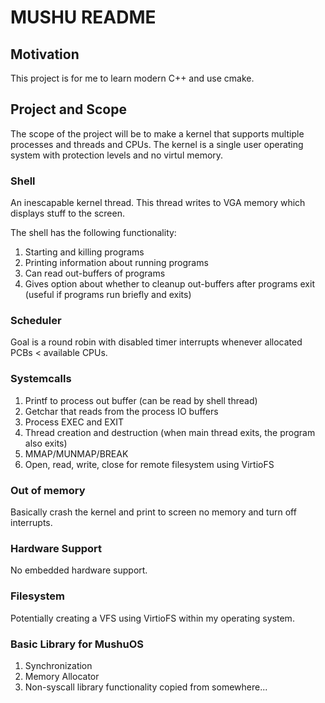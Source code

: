 # MUSHU README

## Motivation

This project is for me to learn modern C++ and use cmake.

## Project and Scope

The scope of the project will be to make a kernel that supports multiple processes and threads and CPUs. 
The kernel is a single user operating system with protection levels and no virtul memory.

### Shell

An inescapable kernel thread. This thread writes to VGA memory which displays stuff to the screen.

The shell has the following functionality:

1. Starting and killing programs
2. Printing information about running programs
3. Can read out-buffers of programs
3. Gives option about whether to cleanup out-buffers after programs exit (useful if programs run briefly and exits)

### Scheduler

Goal is a round robin with disabled timer interrupts whenever allocated PCBs < available CPUs.

### Systemcalls

1. Printf to process out buffer (can be read by shell thread)
2. Getchar that reads from the process IO buffers
3. Process EXEC and EXIT
4. Thread creation and destruction (when main thread exits, the program also exits)
5. MMAP/MUNMAP/BREAK
6. Open, read, write, close for remote filesystem using VirtioFS

### Out of memory

Basically crash the kernel and print to screen no memory and turn off interrupts.

### Hardware Support

No embedded hardware support. 

### Filesystem
Potentially creating a VFS using VirtioFS within my operating system.

### Basic Library for MushuOS

1. Synchronization
2. Memory Allocator
3. Non-syscall library functionality copied from somewhere...
